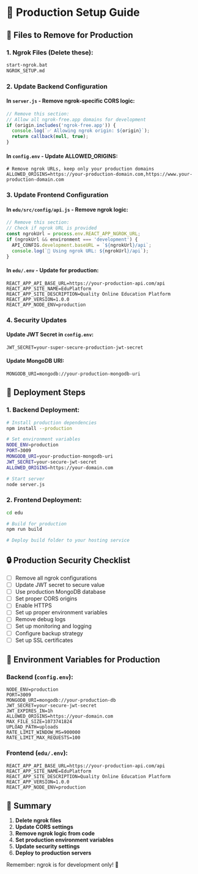 # 🚀 Production Setup Guide

## 🧹 Files to Remove for Production

### 1. Ngrok Files (Delete these):
```bash
start-ngrok.bat
NGROK_SETUP.md
```

### 2. Update Backend Configuration

#### In `server.js` - Remove ngrok-specific CORS logic:
```javascript
// Remove this section:
// Allow all ngrok-free.app domains for development
if (origin.includes('ngrok-free.app')) {
  console.log(`✅ Allowing ngrok origin: ${origin}`);
  return callback(null, true);
}
```

#### In `config.env` - Update ALLOWED_ORIGINS:
```env
# Remove ngrok URLs, keep only your production domains
ALLOWED_ORIGINS=https://your-production-domain.com,https://www.your-production-domain.com
```

### 3. Update Frontend Configuration

#### In `edu/src/config/api.js` - Remove ngrok logic:
```javascript
// Remove this section:
// Check if ngrok URL is provided
const ngrokUrl = process.env.REACT_APP_NGROK_URL;
if (ngrokUrl && environment === 'development') {
  API_CONFIG.development.baseURL = `${ngrokUrl}/api`;
  console.log(`🚀 Using ngrok URL: ${ngrokUrl}/api`);
}
```

#### In `edu/.env` - Update for production:
```env
REACT_APP_API_BASE_URL=https://your-production-api.com/api
REACT_APP_SITE_NAME=EduPlatform
REACT_APP_SITE_DESCRIPTION=Quality Online Education Platform
REACT_APP_VERSION=1.0.0
REACT_APP_NODE_ENV=production
```

### 4. Security Updates

#### Update JWT Secret in `config.env`:
```env
JWT_SECRET=your-super-secure-production-jwt-secret
```

#### Update MongoDB URI:
```env
MONGODB_URI=mongodb://your-production-mongodb-uri
```

## 🚀 Deployment Steps

### 1. Backend Deployment:
```bash
# Install production dependencies
npm install --production

# Set environment variables
NODE_ENV=production
PORT=3009
MONGODB_URI=your-production-mongodb-uri
JWT_SECRET=your-secure-jwt-secret
ALLOWED_ORIGINS=https://your-domain.com

# Start server
node server.js
```

### 2. Frontend Deployment:
```bash
cd edu

# Build for production
npm run build

# Deploy build folder to your hosting service
```

## 🔒 Production Security Checklist

- [ ] Remove all ngrok configurations
- [ ] Update JWT secret to secure value
- [ ] Use production MongoDB database
- [ ] Set proper CORS origins
- [ ] Enable HTTPS
- [ ] Set up proper environment variables
- [ ] Remove debug logs
- [ ] Set up monitoring and logging
- [ ] Configure backup strategy
- [ ] Set up SSL certificates

## 📝 Environment Variables for Production

### Backend (`config.env`):
```env
NODE_ENV=production
PORT=3009
MONGODB_URI=mongodb://your-production-db
JWT_SECRET=your-secure-jwt-secret
JWT_EXPIRES_IN=1h
ALLOWED_ORIGINS=https://your-domain.com
MAX_FILE_SIZE=1073741824
UPLOAD_PATH=uploads
RATE_LIMIT_WINDOW_MS=900000
RATE_LIMIT_MAX_REQUESTS=100
```

### Frontend (`edu/.env`):
```env
REACT_APP_API_BASE_URL=https://your-production-api.com/api
REACT_APP_SITE_NAME=EduPlatform
REACT_APP_SITE_DESCRIPTION=Quality Online Education Platform
REACT_APP_VERSION=1.0.0
REACT_APP_NODE_ENV=production
```

## 🎯 Summary

1. **Delete ngrok files**
2. **Update CORS settings**
3. **Remove ngrok logic from code**
4. **Set production environment variables**
5. **Update security settings**
6. **Deploy to production servers**

Remember: ngrok is for development only! 🚫 